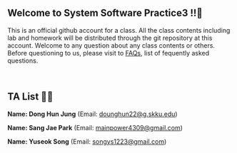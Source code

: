 ## Welcome to System Software Practice3 !!👋
This is an official github account for a class. 
All the class contents including lab and homework will be distributed through the git repository at this account. 
Welcome to any question about any class contents or others.
Before questioning to us, please visit to [FAQs](https://sorry_it_is_not_prepared.com), list of fequently asked questions.

<br>

## TA List 🧑‍💻
**Name: Dong Hun Jung**
(Email: <dounghun22@g.skku.edu>)

**Name: Sang Jae Park**
(Email: <mainpower4309@gmail.com>)

**Name: Yuseok Song**
(Email: <songys1223@gmail.com>)
